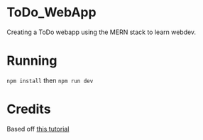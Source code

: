 # ToDo_WebApp
Creating a ToDo webapp using the MERN stack to learn webdev.

# Running
`npm install` then
`npm run dev`

# Credits
Based off [this tutorial](https://scotch.io/@deityhub/getting-started-with-the-mern-stack#toc-introduction)
